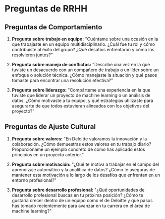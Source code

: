 # Preguntas de RRHH

## Preguntas de Comportamiento 
1. **Pregunta sobre trabajo en equipo:** "Cuéntame sobre una ocasión en la que trabajaste en un equipo multidisciplinario. ¿Cuál fue tu rol y cómo contribuiste al éxito del grupo? ¿Qué desafíos enfrentaron y cómo los resolvieron juntos?"
  
2. **Pregunta sobre manejo de conflictos:** "Describe una vez en la que tuviste un desacuerdo con un compañero de trabajo o un líder sobre un enfoque o solución técnica. ¿Cómo manejaste la situación y qué pasos tomaste para encontrar una resolución efectiva?"

3. **Pregunta sobre liderazgo:** "Compárteme una experiencia en la que tuviste que liderar un proyecto de machine learning o un análisis de datos. ¿Cómo motivaste a tu equipo, y qué estrategias utilizaste para asegurarte de que todos estuvieran alineados con los objetivos del proyecto?"

## Preguntas de Ajuste Cultural 
1. **Pregunta sobre valores:** "En Deloitte valoramos la innovación y la colaboración. ¿Cómo demuestras estos valores en tu trabajo diario? Proporcióname un ejemplo concreto de cómo has aplicado estos principios en un proyecto anterior."

2. **Pregunta sobre motivación:** "¿Qué te motiva a trabajar en el campo del aprendizaje automático y la analítica de datos? ¿Cómo te aseguras de mantener esta motivación a lo largo de los desafíos que enfrentan en un entorno profesional?"

3. **Pregunta sobre desarrollo profesional:** "¿Qué oportunidades de desarrollo profesional buscas en tu próxima posición? ¿Cómo te gustaría crecer dentro de un equipo como el de Deloitte y qué pasos has tomado recientemente para avanzar en tu carrera en el área de machine learning?"